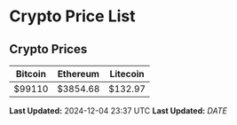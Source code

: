 # Crypto Price List

## Crypto Prices
| Bitcoin | Ethereum | Litecoin |
| ------- | -------- | -------- |
| $99110 | $3854.68 | $132.97 |
**Last Updated:** 2024-12-04 23:37 UTC
**Last Updated:** $DATE$
